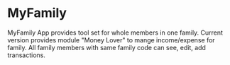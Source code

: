 # MyFamily
MyFamily App provides tool set for whole members in one family. Current version provides module "Money Lover" to mange income/expense for family. All family members with same family code can see, edit, add transactions.

